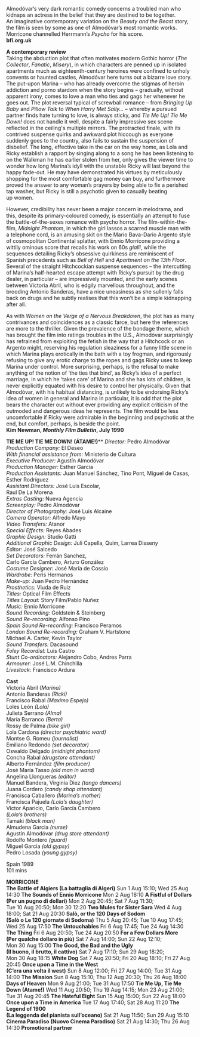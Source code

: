 
Almodóvar’s very dark romantic comedy concerns a troubled man who kidnaps an actress in the belief that they are destined to be together.  
An imaginative contemporary variation on the _Beauty and the Beast_ story, the film is seen by some as one of Almodóvar’s most romantic works. Morricone channelled Herrmann’s _Psycho_ for his score.<br>
**bfi.org.uk**

**A contemporary review**<br>
Taking the abduction plot that often motivates modern Gothic horror  (_The Collector_, _Fanatic_, _Misery_), in which characters are penned up in isolated apartments much as eighteenth-century heroines were confined to unholy convents or haunted castles, Almodóvar here turns out a bizarre love story. The put-upon Marina – who has already overcome the stigmas of heroin addiction and porno stardom when the story begins – gradually, without apparent irony, comes to love a man who ties and gags her whenever he goes out. The plot reversal typical of screwball romance – from _Bringing Up Baby_ and _Pillow_ _Talk_ to _When Harry Met Sally…_ – whereby a pursued partner finds hate turning to love, is always sticky, and _Tie Me Up! Tie Me Down!_ does not handle it well, despite a fairly impressive sex scene reflected in the ceiling's multiple mirrors. The protracted finale, with its contrived suspense quirks and awkward plot hiccough as everyone suddenly goes to the country, also fails to sustain the suspension of disbelief. The long, effective take in the car on the way home, as Lola and Ricky establish a rapport by singing along to a song he has been listening to on the Walkman he has earlier stolen from her, only gives the viewer time to wonder how long Marina’s idyll with the unstable Ricky will last beyond the happy fade-out. He may have demonstrated his virtues by meticulously shopping for the most comfortable gag money can buy, and furthermore proved the answer to any woman’s prayers by being able to fix a perished tap washer, but Ricky is still a psychotic given to casually beating  
up women.

However, credibility has never been a major concern in melodrama, and this, despite its primary-coloured comedy, is essentially an attempt to fuse the battle-of-the-sexes romance with psycho horror. The film-within-the-film, _Midnight Phantom_, in which the girl lassos a scarred muscle man with a telephone cord, is an amusing skit on the Mario Bava-Dario Argento style of cosmopolitan Continental splatter, with Ennio Morricone providing a wittily ominous score that recalls his work on 60s _gialli_, while the sequences detailing Ricky’s obsessive quirkiness are reminiscent of Spanish precedents such as _Bell of Hell_ and _Apartment on the 13th Floor_. Several of the straight Hitchcockian suspense sequences – the intercutting of Marina’s half-hearted escape attempt with Ricky’s pursuit by the drug dealer, in particular – are impressively mounted, and the early scenes between Victoria Abril, who is edgily marvellous throughout, and the brooding Antonio Banderas, have a nice uneasiness as she sullenly falls back on drugs and he subtly realises that this won’t be a simple kidnapping after all.

As with _Women on the Verge of a Nervous Breakdown_, the plot has as many contrivances and coincidences as a classic farce, but here the references are more to the thriller. Given the prevalence of the bondage theme, which has brought the film into ratings troubles in the U.S., Almodóvar surprisingly has refrained from exploiting the fetish in the way that a Hitchcock or an Argento might, reserving his regulation sleaziness for a funny little scene in which Marina plays erotically in the bath with a toy frogman, and rigorously refusing to give any erotic charge to the ropes and gags Ricky uses to keep Marina under control. More surprising, perhaps, is the refusal to make anything of the notion of ‘the ties that bind’, as Ricky’s idea of a perfect marriage, in which he ‘takes care’ of Marina and she has lots of children, is never explicitly equated with his desire to control her physically. Given that Almodóvar, with his habitual distancing, is unlikely to be endorsing Ricky’s idea of women in general and Marina in particular, it is odd that the plot bears the character out without ever providing any explicit criticism of the outmoded and dangerous ideas he represents. The film would be less uncomfortable if Ricky were admirable in the beginning and psychotic at the end, but comfort, perhaps, is beside the point.<br>
**Kim Newman, _Monthly Film Bulletin_, July 1990**<br>


**TIE ME UP! TIE ME DOWN! (ÁTAME!)****
_Director:_ Pedro Almodóvar  
_Production Company:_ El Deseo  
_With financial assistance from:_ Ministerio de Cultura  
_Executive Producer:_ Agustín Almodóvar  
_Production Manager:_ Esther García  
_Production Assistants:_ Juan Manuel Sánchez, Tino Pont, Miguel de Casas, Esther Rodríguez  
_Assistant Directors:_ José Luis Escolar,  
Raul De La Morena  
_Extras Casting:_ Nueva Agencia  
_Screenplay:_ Pedro Almodóvar  
_Director of Photography:_ José Luis Alcaine  
_Camera Operator:_ Alfredo Mayo  
_Video Transfers:_ Atanor  
_Special Effects:_ Reyes Abades  
_Graphic Design:_ Studio Gatti  
_Additional Graphic Design:_ Juli Capella, Quim, Larrea Disseny  
_Editor:_ José Salcedo  
_Set Decorators:_ Ferrán Sanchez,  
Carlo García Cambero, Arturo González  
_Costume Designer:_ José María de Cossío  
_Wardrobe:_ Peris Hermanos  
_Make-up:_ Juan Pedro Hernández  
_Prosthetics:_ Viuda de Ruiz  
_Titles:_ Optical Film Effects  
_Titles Layout:_ Story Film/Pablo Nuñez  
_Music:_ Ennio Morricone  
_Sound Recording:_ Goldstein & Steinberg  
_Sound Re-recording:_ Alfonso Pino  
_Spain Sound Re-recording:_ Francisco Peramos  
_London Sound Re-recording:_ Graham V. Hartstone  
Michael A. Carter, Kevin Taylor  
_Sound Transfers:_ Dacasound  
_Foley Recordist:_ Luis Castro  
_Stunt Co-ordinators:_ Alejandro Cobo, Andres Parra  
_Armourer:_ José L.M. Chinchilla  
_Livestock:_ Francisco Ardura  

**Cast**<br>
Victoria Abril _(Marina)_  
Antonio Banderas _(Ricki)_  
Francisco Rabal _(Maximo Espejo)_  
Loles León _(Lola)_  
Julieta Serrano _(Alma)_  
María Barranco _(Berta)_  
Rossy de Palma _(bike girl)_  
Lola Cardona _(director psychiatric ward)_  
Montse G. Romeu _(journalist)_  
Emiliano Redondo _(set decorator)_  
Oswaldo Delgado _(midnight phantom)_  
Concha Rabal _(drugstore attendant)_  
Alberto Fernández _(film producer)_  
José María Tasso _(old man in ward)_  
Angelina Llongueras _(editor)_  
Manuel Bandera, Virginia Diez _(tango dancers)_  
Juana Cordero _(candy shop attendant)_  
Francisca Caballero _(Marina’s mother)_  
Francisca Pajuela _(Lola’s daughter)_  
Victor Aparicio, Carlo García Cambero  
_(Lola’s brothers)_  
Tamaki _(black man)_  
Almudena Garcia _(nurse)_  
Agustín Almodóvar _(drug store attendant)_  
Rodolfo Montero _(guard)_  
Miguel Garcia _(old gypsy)_  
Pedro Losada _(young gypsy)_  

Spain 1989<br>
101 mins<br>

**MORRICONE**<br>
**The Battle of Algiers (La battaglia di Algeri)**
Sun 1 Aug 15:10; Wed 25 Aug 14:30
**The Sounds of Ennio Morricone**
Mon 2 Aug 18:10
**A Fistful of Dollars (Per un pugno di dollari)**
Mon 2 Aug 20:45; Sat 7 Aug 11:30;  
Tue 10 Aug 20:50; Mon 30 12:20
**Two Mules for Sister Sara**
Wed 4 Aug 18:00; Sat 21 Aug 20:30
**Salò, or the 120 Days of Sodom  
(Salò o Le 120 giornate di Sodoma)**
Thu 5 Aug 20:45; Tue 10 Aug 17:45;  
Wed 25 Aug 17:50
**The Untouchables**
Fri 6 Aug 17:45; Tue 24 Aug 14:30
**The Thing**
Fri 6 Aug 20:50; Tue 24 Aug 20:50
**For a Few Dollars More  
(Per qualche dollaro in più)**
Sat 7 Aug 14:00; Sun 22 Aug 12:10;  
Mon 30 Aug 15:00
**The Good, the Bad and the Ugly  
(Il buono, il brutto, il cattivo)**
Sat 7 Aug 17:10; Sun 29 Aug 18:20;  
Mon 30 Aug 18:15
**White Dog**
Sat 7 Aug 20:50; Fri 20 Aug 18:10; Fri 27 Aug 20:45
**Once upon a Time in the West  
(C’era una volta il west)**
Sun 8 Aug 12:00; Fri 27 Aug 14:00;  Tue 31 Aug 14:00
**The Mission**
Sun 8 Aug 15:10; Thu 12 Aug 20:30;  Thu 26 Aug 18:00
**Days of Heaven**
Mon 9 Aug 21:00; Tue 31 Aug 17:50
**Tie Me Up, Tie Me Down (Atame!)**
Wed 11 Aug 20:50; Thu 19 Aug 14:15;  Mon 23 Aug 21:00; Tue 31 Aug 20:45
**The Hateful Eight**
Sun 15 Aug 15:00; Sun 22 Aug 18:00
**Once upon a Time in America**
Tue 17 Aug 17:40; Sat 28 Aug 11:20
**The Legend of 1900  
(La leggenda del pianista sull’oceano)**
Sat 21 Aug 11:50; Sun 29 Aug 15:10
**Cinema Paradiso (Nuovo Cinema Paradiso)**
Sat 21 Aug 14:30; Thu 26 Aug 14:30
**Promotional partner**
<!--stackedit_data:
eyJoaXN0b3J5IjpbODc0NjUxNDM3XX0=
-->